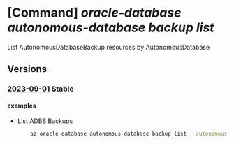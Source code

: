 # [Command] _oracle-database autonomous-database backup list_

List AutonomousDatabaseBackup resources by AutonomousDatabase

## Versions

### [2023-09-01](/Resources/mgmt-plane/L3N1YnNjcmlwdGlvbnMve30vcmVzb3VyY2Vncm91cHMve30vcHJvdmlkZXJzL29yYWNsZS5kYXRhYmFzZS9hdXRvbm9tb3VzZGF0YWJhc2VzL3t9L2F1dG9ub21vdXNkYXRhYmFzZWJhY2t1cHM=/2023-09-01.xml) **Stable**

<!-- mgmt-plane /subscriptions/{}/resourcegroups/{}/providers/oracle.database/autonomousdatabases/{}/autonomousdatabasebackups 2023-09-01 -->

#### examples

- List ADBS Backups
    ```bash
        az oracle-database autonomous-database backup list --autonomousdatabasename <ADBS name> --resource-group <resource_group>
    ```
